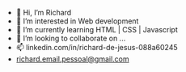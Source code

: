 - 👋 Hi, I’m Richard
- 👀 I’m interested in Web development
- 🌱 I’m currently learning  HTML | CSS | Javascript
- 💞️ I’m looking to collaborate on ...
- 📫 linkedin.com/in/richard-de-jesus-088a60245
- richard.email.pessoal@gmail.com

<!---
RichardRodriguesGomesDeJesus/RichardRodriguesGomesDeJesus is a ✨ special ✨ repository because its `README.md` (this file) appears on your GitHub profile.
You can click the Preview link to take a look at your changes.
--->
